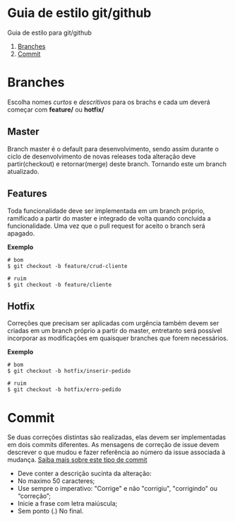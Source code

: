 # Guia de estilo git/github
Guia de estilo para git/github

1. [Branches](#branches "Branches")
2. [Commit](#branches "Commit")

# Branches
Escolha nomes *curtos* e *descritivos* para os brachs e cada um deverá começar com **feature/** ou **hotfix/**

## Master
Branch master é o default para desenvolvimento, sendo assim durante o ciclo de desenvolvimento de novas releases toda alteração deve partir(checkout) e retornar(merge) deste branch. Tornando este um branch atualizado.

## Features
Toda funcionalidade deve ser implementada em um branch próprio, ramificado a partir do master e integrado de volta quando concluída a funcionalidade. Uma vez que o pull request for aceito o branch será apagado.

**Exemplo**
  ```shell
  # bom
  $ git checkout -b feature/crud-cliente

  # ruim
  $ git checkout -b feature/cliente
  ```
  
## Hotfix
Correções que precisam ser aplicadas com urgência também devem ser criadas em um branch próprio a partir do master, entretanto será possível incorporar as modificações em quaisquer branches que forem necessários.

**Exemplo**
  ```shell
  # bom
  $ git checkout -b hotfix/inserir-pedido

  # ruim
  $ git checkout -b hotfix/erro-pedido
  ```
  
# Commit
Se duas correções distintas são realizadas, elas devem ser implementadas em dois commits diferentes. As mensagens de correção de issue devem descrever o que mudou e fazer referência ao número da issue associada à mudança. [Saiba mais sobre este tipo de commit](https://en.wikipedia.org/wiki/Atomic_commit#Atomic_commit_convention "Saiba mais sobre este tipo de commit")

- Deve conter a descrição sucinta da alteração:
- No maximo 50 caracteres;
- Use sempre o imperativo: "Corrige" e não "corrigiu", "corrigindo" ou “correção”;
- Inicie a frase com letra maiúscula;
- Sem ponto (.) No final.
